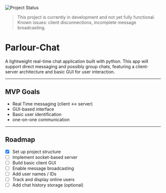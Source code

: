 ![Project Status](https://img.shields.io/badge/status-broken-red)
> This project is currently in development and not yet fully functional.
> Known issues: client disconnections, incomplete message broadcasting.

# Parlour-Chat

A lightweight real-time chat application built with python. This app will support direct messaging and possibly group chats, featuring a client-server architecture and basic GUI for user interaction.

---

## MVP Goals
- Real Time messaging (client <-> server)
- GUI-based interface
- Basic user identification
- one-on-one communication

---

## Roadmap

- [x] Set up project structure
- [ ] Implement socket-based server
- [ ] Build basic client GUI
- [ ] Enable message broadcasting
- [ ] Add user names / IDs
- [ ] Track and display online users
- [ ] Add chat history storage (optional)
